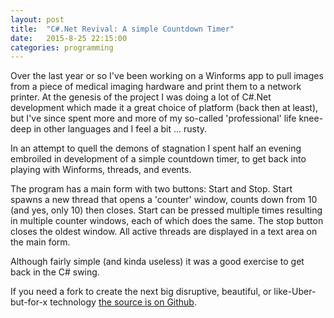 ```yaml
---
layout: post
title:  "C#.Net Revival: A simple Countdown Timer"
date:   2015-8-25 22:15:00
categories: programming
---
```


Over the last year or so I've been working on a Winforms app to pull images from a piece
of medical imaging hardware and print them to a network printer. At the genesis of the project
I was doing a lot of C#.Net development which made it a great choice of platform (back then
at least), but I've since spent more and more of my so-called 'professional' life knee-deep in
other languages and I feel a bit ... rusty.

In an attempt to quell the demons of stagnation I spent half an evening embroiled in development
of a simple countdown timer, to get back into playing with Winforms, threads, and events.

The program has a main form with two buttons: Start and Stop. Start spawns a new thread that
opens a 'counter' window, counts down from 10 (and yes, only 10) then closes. Start can be pressed
multiple times resulting in multiple counter windows, each of which does the same. The stop button
closes the oldest window. All active threads are displayed in a text area on the main form.

Although fairly simple (and kinda useless) it was a good exercise to get back in the C# swing.

If you need a fork to create the next big disruptive, beautiful, or like-Uber-but-for-x technology
[the source is on Github][github].

[github]: https://github.com/peterussell/CountdownApp
